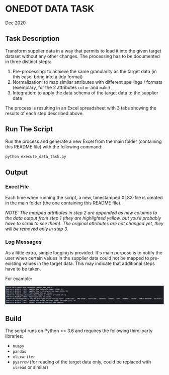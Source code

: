 # ONEDOT DATA TASK

Dec 2020

## Task Description

Transform supplier data in a way that permits to load it into the given target dataset without any other changes. The
processing has to be documented in three distinct steps:

1) Pre-processing: to achieve the same granularity as the target data (in this case: bring into a tidy format)
2) Normalization: to map similar attributes with different spellings / formats (exemplary, for the 2 attributes `color` and `make`)
3) Integration: to apply the data schema of the target data to the supplier data

The process is resulting in an Excel spreadsheet with 3 tabs showing the results of each step described above.

## Run The Script

Run the process and generate a new Excel from the main folder (containing this README file) with the following command:

```python
python execute_data_task.py
```

## Output

### Excel File

Each time when running the script, a new, timestamped XLSX-file is created in the main folder (the one containing this README file).

_NOTE: The mapped attributes in step 2 are appended as new columns to the data output from step 1 (they are highlighted yellow, but you'll probably have to scroll to see them). The original attributes are not changed yet, they will be removed only in step 3._

### Log Messages

As a little extra, simple logging is provided. It's main purpose is to notify the user when certain values in the supplier data could not be mapped to pre-existing values in the target data. This may  indicate that additional steps have to be taken.

For example:

![log capture](log_capture.PNG)

## Build

The script runs on Python >= 3.6 and requires the following third-party libraries:

- `numpy`
- `pandas`
- `xlsxwriter`
- `pyarrow` (for reading of the target data only, could be replaced with `xlread` or similar)

